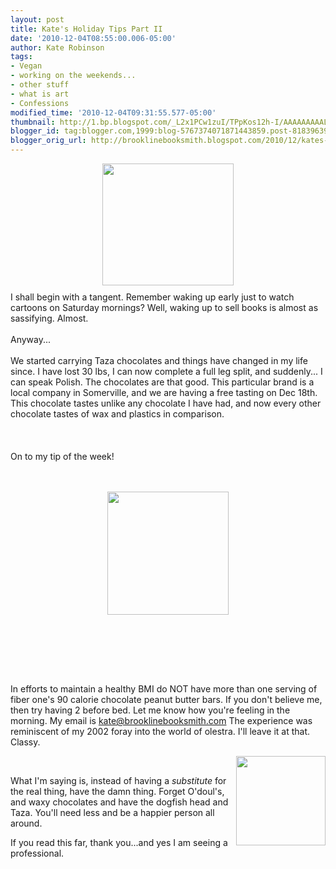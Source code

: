 ```yaml
---
layout: post
title: Kate's Holiday Tips Part II
date: '2010-12-04T08:55:00.006-05:00'
author: Kate Robinson
tags:
- Vegan
- working on the weekends...
- other stuff
- what is art
- Confessions
modified_time: '2010-12-04T09:31:55.577-05:00'
thumbnail: http://1.bp.blogspot.com/_L2x1PCw1zuI/TPpKos12h-I/AAAAAAAAALQ/e4mD2WtwmbY/s72-c/penny.jpg
blogger_id: tag:blogger.com,1999:blog-5767374071871443859.post-818396394255168114
blogger_orig_url: http://brooklinebooksmith.blogspot.com/2010/12/kates-holiday-tips-part-ii.html
---
```


<a href="http://1.bp.blogspot.com/_L2x1PCw1zuI/TPpKos12h-I/AAAAAAAAALQ/e4mD2WtwmbY/s1600/penny.jpg"><img style="TEXT-ALIGN: center; MARGIN: 0px auto 10px; WIDTH: 210px; DISPLAY: block; HEIGHT: 195px; CURSOR: hand" id="BLOGGER_PHOTO_ID_5546827954152441826" border="0" alt="" src="http://1.bp.blogspot.com/_L2x1PCw1zuI/TPpKos12h-I/AAAAAAAAALQ/e4mD2WtwmbY/s400/penny.jpg" /></a> I shall begin with a tangent. Remember waking up early just to watch cartoons on Saturday mornings? Well, waking up to sell books is almost as sassifying. Almost.<br /><br />Anyway...<br /><br />We started carrying Taza chocolates and things have changed in my life since. I have lost 30 lbs, I can now complete a full leg split, and suddenly... I can speak Polish. The chocolates are that good. This particular brand is a local company in Somerville, and we are having a free tasting on Dec 18th. This chocolate tastes unlike any chocolate I have had, and now every other chocolate tastes of wax and plastics in comparison.<br /><br /><br /><br />On to my tip of the week!<br /><br /><br /><p><img style="TEXT-ALIGN: center; MARGIN: 0px auto 10px; WIDTH: 194px; DISPLAY: block; HEIGHT: 197px; CURSOR: hand" id="BLOGGER_PHOTO_ID_5546828747976788546" border="0" alt="" src="http://4.bp.blogspot.com/_L2x1PCw1zuI/TPpLW6EUykI/AAAAAAAAALY/u8VrAmX45x4/s400/chocolo.jpg" /></p><br /><br /><p></p><br /><br /><p>In efforts to maintain a healthy BMI do NOT have more than one serving of fiber one's 90 calorie chocolate peanut butter bars. If you don't believe me, then try having 2 before bed. Let me know how you're feeling in the morning. My email is <a href="mailto:kate@brooklinebooksmith.com">kate@brooklinebooksmith.com</a>  The experience was reminiscent of my 2002 foray into the world of olestra. I'll leave it at that. Classy.</p><a href="http://1.bp.blogspot.com/_L2x1PCw1zuI/TPpMrtXWrKI/AAAAAAAAALg/cbKRcb3T-Ms/s1600/FiberOne.jpg"><img style="MARGIN: 0px 0px 10px 10px; WIDTH: 143px; FLOAT: right; HEIGHT: 143px; CURSOR: hand" id="BLOGGER_PHOTO_ID_5546830204855823522" border="0" alt="" src="http://1.bp.blogspot.com/_L2x1PCw1zuI/TPpMrtXWrKI/AAAAAAAAALg/cbKRcb3T-Ms/s400/FiberOne.jpg" /></a><br /><p>What I'm saying is, instead of having a <em>substitute</em> for the real thing, have the damn thing. Forget O'doul's, and waxy chocolates and have the dogfish head and Taza. You'll need less and be a happier person all around.</p><p>If you read this far, thank you...and yes I am seeing a professional.<br /></p><a href="http://1.bp.blogspot.com/_L2x1PCw1zuI/TPpMrtXWrKI/AAAAAAAAALg/cbKRcb3T-Ms/s1600/FiberOne.jpg"></a><br /><a href="http://1.bp.blogspot.com/_L2x1PCw1zuI/TPpMrtXWrKI/AAAAAAAAALg/cbKRcb3T-Ms/s1600/FiberOne.jpg"></a><br /><br /><br /><a href="http://1.bp.blogspot.com/_L2x1PCw1zuI/TPpMrtXWrKI/AAAAAAAAALg/cbKRcb3T-Ms/s1600/FiberOne.jpg"></a>